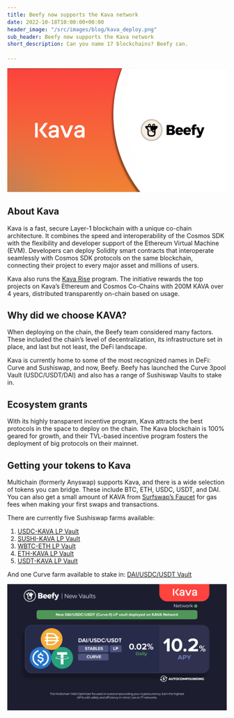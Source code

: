 ```yaml
---
title: Beefy now supports the Kava network
date: 2022-10-18T10:00:00+00:00
header_image: "/src/images/blog/kava_deploy.png"
sub_header: Beefy now supports the Kava network
short_description: Can you name 17 blockchains? Beefy can.

---
```

![](/src/images/blog/kava_deploy.png)

## About Kava

Kava is a fast, secure Layer-1 blockchain with a unique co-chain architecture. It combines the speed and interoperability of the Cosmos SDK with the flexibility and developer support of the Ethereum Virtual Machine (EVM). Developers can deploy Solidity smart contracts that interoperate seamlessly with Cosmos SDK protocols on the same blockchain, connecting their project to every major asset and millions of users.

Kava also runs the [Kava Rise](https://www.kava.io/rise#:\~:text=The%20Kava%20Rise%20program%20will,on%2Dchain%20based%20on%20usage.) program. The initiative rewards the top projects on Kava’s Ethereum and Cosmos Co-Chains with 200M KAVA over 4 years, distributed transparently on-chain based on usage.

## Why did we choose KAVA?

When deploying on the chain, the Beefy team considered many factors. These included the chain’s level of decentralization, its infrastructure set in place, and last but not least, the DeFi landscape.

Kava is currently home to some of the most recognized names in DeFi: Curve and Sushiswap, and now, Beefy. Beefy has launched the Curve 3pool Vault (USDC/USDT/DAI) and also has a range of Sushiswap Vaults to stake in.

## Ecosystem grants

With its highly transparent incentive program, Kava attracts the best protocols in the space to deploy on the chain. The Kava blockchain is 100% geared for growth, and their TVL-based incentive program fosters the deployment of big protocols on their mainnet.

## Getting your tokens to Kava

Multichain (formerly Anyswap) supports Kava, and there is a wide selection of tokens you can bridge. These include BTC, ETH, USDC, USDT, and DAI. You can also get a small amount of KAVA from [Surfswap’s Faucet](https://app.surfdex.io/bridge/faucet) for gas fees when making your first swaps and transactions.

There are currently five Sushiswap farms available:

1. [USDC-KAVA LP Vault](https://app.beefy.finance/vault/sushi-kava-wkava-usdc)
2. [SUSHI-KAVA LP Vault](https://app.beefy.finance/vault/sushi-kava-sushi-wkava)
3. [WBTC-ETH LP Vault](https://app.beefy.finance/vault/sushi-kava-wbtc-eth)
4. [ETH-KAVA LP Vault](https://app.beefy.finance/vault/sushi-kava-wkava-eth)
5. [USDT-KAVA LP Vault](https://app.beefy.finance/vault/sushi-kava-usdt-wkava)

And one Curve farm available to stake in: [DAI/USDC/USDT Vault](https://app.beefy.finance/vault/curve-kava-3pool)

![](/src/images/blog/k1.png)